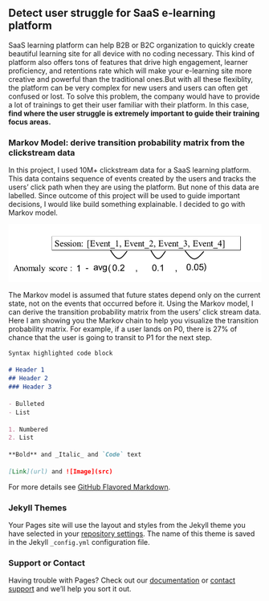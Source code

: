 ## Detect user struggle for SaaS e-learning platform

SaaS learning platform can help B2B or B2C organization to quickly create beautiful learning site for all device with no coding necessary. This kind of platform also offers tons of features that drive high engagement, learner proficiency, and retentions rate which will make your e-learning site more creative and powerful than the traditional ones.But with all these flexiblity, the platform can be very complex for new users and users can often get confused or lost. To solve this problem, the company would have to provide a lot of trainings to get their user familiar with their platform. In this case, **find where the user struggle is extremely important to guide their training focus areas.**

### Markov Model: derive transition probability matrix from the clickstream data

In this project, I used 10M+ clickstream data for a SaaS learning platform. This data contains sequence of events created by the users and tracks the users’ click path when they are using the platform. But none of this data are labelled. Since outcome of this project will be used to guide important decisions, I would like build something explainable. I decided to go with Markov model.

 <img src='anomaly.PNG'>
 
The Markov model is assumed that future states depend only on the current state, not on the events that occurred before it. Using the Markov model, I can derive the transition probability matrix from the users’ click stream data. Here I am showing you the Markov chain to help you visualize the transition probability matrix. For example, if a user lands on P0, there is 27% of chance that the user is going to transit to P1 for the next step.


```markdown
Syntax highlighted code block

# Header 1
## Header 2
### Header 3

- Bulleted
- List

1. Numbered
2. List

**Bold** and _Italic_ and `Code` text

[Link](url) and ![Image](src)
```

For more details see [GitHub Flavored Markdown](https://guides.github.com/features/mastering-markdown/).

### Jekyll Themes

Your Pages site will use the layout and styles from the Jekyll theme you have selected in your [repository settings](https://github.com/chengfangzhou20/chengfangzhou20.github.io/settings). The name of this theme is saved in the Jekyll `_config.yml` configuration file.

### Support or Contact

Having trouble with Pages? Check out our [documentation](https://docs.github.com/categories/github-pages-basics/) or [contact support](https://github.com/contact) and we’ll help you sort it out.
